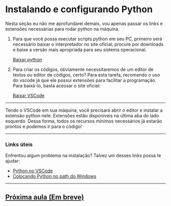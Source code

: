 # Instalando e configurando Python

Nesta seção eu não me aprofundarei demais, vou apenas passar os links e extensões necessárias para rodar python na máquina.

1. Para que você possa executar scripts python em seu PC, primeiro será necessário baixar o interpretador no site oficial, procure por downloads e baixe a versão mais apropriada para seu sistema operacional.

   [Baixar python](https://www.python.org/)

2. Para criar os códigos, obviamente necessitaremos de um editor de textos ou editor de códigos, certo? Para esta tarefa, recomendo o uso do vscode já que ele possui extensões para facilitar a programação. Para baixá-lo, basta acessar o site oficial:

   [Baixar VSCode](https://code.visualstudio.com/)

---

Tendo o VSCode em sua máquina, você precisará abrir o editor e instalar a extensão python nele. Extensões estão disponíveis na última aba do lado esquerdo. Dessa forma, todos os recursos mínimos necessários já estarão prontos e podemos ir para o código!

---

### Links úteis
Enfrentou algum problema na instalação? Talvez um desses links possa te ajudar:

- [Python no VSCode](https://code.visualstudio.com/docs/languages/python)
- [Colocando Python no path do Windows](https://medium.com/@victorromariopazdejesus/python-3-configurando-vari%C3%A1veis-de-ambiente-no-windows-10-63059c7192e6)

---

## [Próxima aula (Em breve)]()